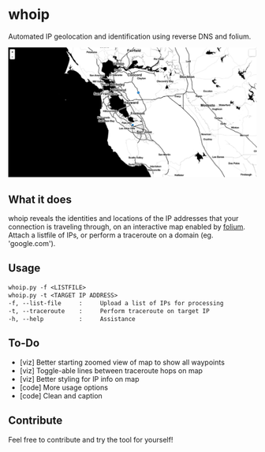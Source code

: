 # whoip
Automated IP geolocation and identification using reverse DNS and folium.

![Example Map](viz/README.png?raw=true "Example Map")

## What it does
whoip reveals the identities and locations of the IP addresses that your connection is traveling through, on an interactive map enabled by [folium](https://github.com/python-visualization/folium). Attach a listfile of IPs, or perform a traceroute on a domain (eg. 'google.com').

## Usage
```
whoip.py -f <LISTFILE>
whoip.py -t <TARGET IP ADDRESS>
-f, --list-file     :     Upload a list of IPs for processing
-t, --traceroute    :     Perform traceroute on target IP
-h, --help          :     Assistance
```

## To-Do
- [viz] Better starting zoomed view of map to show all waypoints
- [viz] Toggle-able lines between traceroute hops on map
- [viz] Better styling for IP info on map
- [code] More usage options
- [code] Clean and caption

## Contribute
Feel free to contribute and try the tool for yourself!
